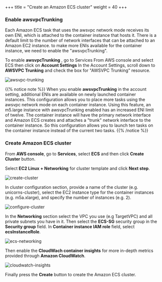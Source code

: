 +++
title = "Create an Amazon ECS cluster"
weight = 40
+++

### Enable awsvpcTrunking

Each Amazon ECS task that uses the awsvpc network mode receives its own ENI, which is attached to the container instance that hosts it. There is a default limit to the number of network interfaces that can be attached to an Amazon EC2 instance. to make more ENIs available for the container instance, we need to enable the "awsvpcTrunking".

To enable **awsvpcTrunking** , go to Services From AWS console and select ECS then click on **Account Settings**
In the Account Settings, scroll down to **AWSVPC Trunking** and check the box for "AWSVPC Trunking" resource.

![awsvpc-trunking](/ecs/awsvpc-trunking.png)

{{% notice note %}}
When you enable **awsvpcTrunking** in the account setting, additional ENIs are available on newly launched container instances. This configuration allows you to place more tasks using the awsvpc network mode on each container instance. Using this feature, an m5.large instance with awsvpcTrunking enabled has an increased ENI limit of twelve. The container instance will have the primary network interface and Amazon ECS creates and attaches a "trunk" network interface to the container instance. So this configuration allows you to launch ten tasks on the container instance instead of the current two tasks.
{{% /notice %}}

### Create Amazon ECS cluster

From **AWS console**, go to **Services**, select **ECS** and then click **Create Cluster** button.

Select **EC2 Linux + Networking** for cluster template and click **Next step**.

![create-cluster](/ecs/create-cluster.png)

In cluster configuration section, provide a name of the cluster (e.g. unicorns-cluster), select the EC2 instance type for the container instances (e.g. m5a.xlarge), and specify the number of instances (e.g. 2).

![configure-cluster](/ecs/configure-cluster.png)

In the **Networking** section select the VPC you use (e.g TargetVPC) and all private subnets you have in it. Then select the **ECS-SG** security group in the **Security group** field. In **Container instance IAM role** field, select **ecsInstanceRole**. 

![ecs-networking](/ecs/ecs-networking.png)

Then enable the **CloudWach container insights** for more in-depth metrics provided through **Amazon CloudWatch**.

![cloudwatch-insights](/ecs/cloudwatch-insights.png)

Finally press the **Create** button to create the Amazon ECS cluster.